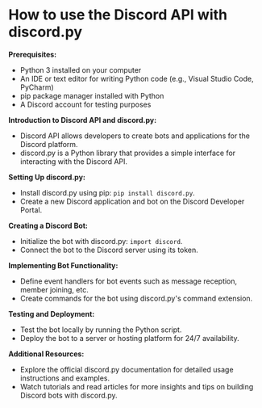 # How to use the Discord API with discord.py

**Prerequisites:**
- Python 3 installed on your computer
- An IDE or text editor for writing Python code (e.g., Visual Studio Code, PyCharm)
- pip package manager installed with Python
- A Discord account for testing purposes

**Introduction to Discord API and discord.py:**
- Discord API allows developers to create bots and applications for the Discord platform.
- discord.py is a Python library that provides a simple interface for interacting with the Discord API.

**Setting Up discord.py:**
- Install discord.py using pip: `pip install discord.py`.
- Create a new Discord application and bot on the Discord Developer Portal.

**Creating a Discord Bot:**
- Initialize the bot with discord.py: `import discord`.
- Connect the bot to the Discord server using its token.

**Implementing Bot Functionality:**
- Define event handlers for bot events such as message reception, member joining, etc.
- Create commands for the bot using discord.py's command extension.

**Testing and Deployment:**
- Test the bot locally by running the Python script.
- Deploy the bot to a server or hosting platform for 24/7 availability.

**Additional Resources:**
- Explore the official discord.py documentation for detailed usage instructions and examples.
- Watch tutorials and read articles for more insights and tips on building Discord bots with discord.py.
